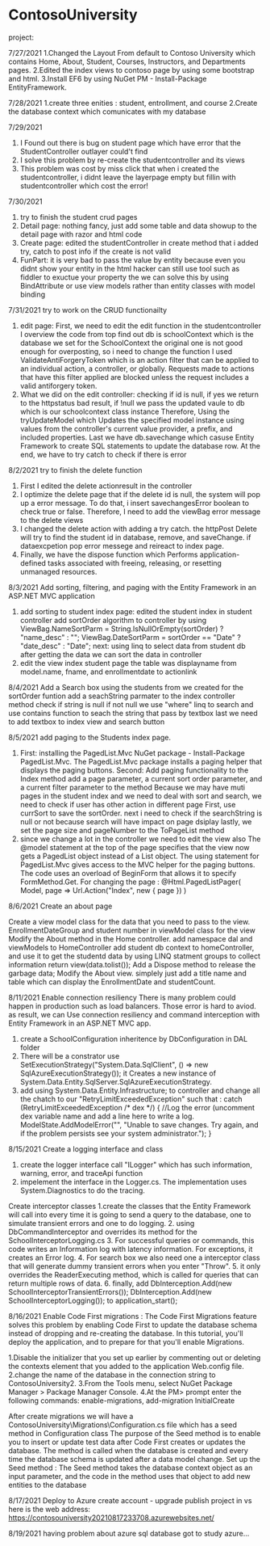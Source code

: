 # ContosoUniversity
project:

7/27/2021
1.Changed the Layout From default to Contoso University which contains Home, About, Student, Courses, Instructors, and Departments pages.
2.Edited the index views to contoso page by using some bootstrap and html.
3.Install EF6 by using NuGet PM - Install-Package EntityFramework.



7/28/2021
1.create three enities : student, entrollment, and course
2.Create the database context which comunicates with my database 

7/29/2021
1. I Found out there is bug on student page which have error that the StudentController outlayer could't find
2. I solve this problem by re-create the studentcontroller and its views
3. This problem was cost by miss click that when i created the studentcontroller, i didnt leave the layerpage empty but fillin with studentcontroller which cost the error!


7/30/2021
1. try to finish the student crud pages
2. Detail page: nothing fancy, just add some table and data showup to the detail page with razor and html code
3. Create page: edited the studentController in create method that i added try, catch to post info if the create is not valid 
4. FunPart: it is very bad to pass the value by entity because even you didnt show your entity in the html hacker can still use tool such as fiddler to exuctue your property
            the we can solve this by using BindAttribute or use view models rather than entity classes with model binding
            
7/31/2021
try to work on the CRUD functionailty
1. edit page: First, we need to edit the edit function in the studentcontroller
              I overview the code from top find out db is schoolContext which is the database we set for the SchoolContext 
              the original one is not good enough for overposting, so i need to change the function
              I used ValidateAntiForgeryToken which  is an action filter that can be applied to an individual action, a controller, or globally. 
              Requests made to actions that have this filter applied are blocked unless the request includes a valid antiforgery token.
2. What we did on the edit controller:
            checking if id is null, if yes we return to the httpstatus bad result, if !null we pass the updated vaule to db which is our schoolcontext class instance 
            Therefore, Using the tryUpdateModel which Updates the specified model instance using values from the controller's current value provider, a prefix, and included                 properties. Last we have db.savechange which casuse Entity Framework to create SQL statements to update the database row.
            At the end, we have to try catch to check if there is error
 
 
8/2/2021
try to finish the delete function 
1. First I edited the delete actionresult in the controller 
2. I optimize the delete page that if the delete id is null, the system will pop up a error message. To do that, i insert savechangesError boolean to check true or false. 
   Therefore, I need to add the viewBag error message to the delete views
3. I changed the delete action with adding a try catch. the httpPost Delete will try to find the student id in database, remove, and saveChange. if dataexcpetion pop error messege and reireact to index page.
4. Finally, we have the dispose function which Performs application-defined tasks associated with freeing, releasing, or resetting unmanaged resources.


8/3/2021 
Add sorting, filtering, and paging with the Entity Framework in an ASP.NET MVC application
1. add sorting to student index page:
             edited the student index in student controller
                        add sortOrder algorithm to controller by using    
                        ViewBag.NameSortParm = String.IsNullOrEmpty(sortOrder) ? "name_desc" : "";
                        ViewBag.DateSortParm = sortOrder == "Date" ? "date_desc" : "Date"; 
             next: using linq to select data from student db
             after getting the data we can sort the data in controller
2. edit the view index student page
            the table was displayname from model.name, fname, and enrollmentdate to actionlink
            
8/4/2021
Add a Search box
using the students from we created for the sortOrder funtion 
add a seachString parmater to the index controller method
check if string is null if not null we use "where" linq to search and use contains function to seach the string that pass by textbox
last we need to add textbox  to index view and search button

8/5/2021
add paging to the Students index page.
1. First: installing the PagedList.Mvc NuGet package - Install-Package PagedList.Mvc. 
The PagedList.Mvc package installs a paging helper that displays the paging buttons.
Second: Add paging functionality to the Index method
add a page parameter, a current sort order parameter, and a current filter parameter to the method
Because we may have muti pages in the student index and we need to deal with sort and search, we need to check if user has other action in different page
First, use currSort to save the sortOrder. next i need to check if the searchString is null or not because search will have impact on page dsiplay
lastly, we set the page size and pageNumber to the ToPageList method
2. since we change a lot in the controller we need to edit the view also
The @model statement at the top of the page specifies that the view now gets a PagedList object instead of a List object.
The using statement for PagedList.Mvc gives access to the MVC helper for the paging buttons.
The code uses an overload of BeginForm that allows it to specify FormMethod.Get.
For changing the page : @Html.PagedListPager( Model, page => Url.Action("Index", new { page }) )

8/6/2021
Create an about page

Create a view model class for the data that you need to pass to the view.
            EnrollmentDateGroup and student number in viewModel class for the view
Modify the About method in the Home controller.
            add namespace dal and viewModels to HomeController
            add student db context to homeController, and use it to get the studentd data by using LINQ statment groups to collect information
            return view(data.tolist());
            Add a Dispose method to release the garbage data;
Modify the About view.
            simplely just add a title name and table which can display the EnrollmentDate and studentCount.

8/11/2021
Enable connection resiliency
There is many problem could happen in production such as load balancers. 
Those error is hard to aviod. as result, we can Use connection resiliency and command interception with Entity Framework in an ASP.NET MVC app.

1. create a SchoolConfiguration inheritence by DbConfiguration in DAL folder
2. There will be a constrator use SetExecutionStrategy("System.Data.SqlClient", () => new SqlAzureExecutionStrategy()); 
            it Creates a new instance of System.Data.Entity.SqlServer.SqlAzureExecutionStrategy.
3. add using System.Data.Entity.Infrastructure; to controller and change all the chatch to our "RetryLimitExceededException"
            such that :
                        catch (RetryLimitExceededException /* dex */)
                        {
                                    //Log the error (uncomment dex variable name and add a line here to write a log.
                                    ModelState.AddModelError("", "Unable to save changes. Try again, and if the problem persists see your system administrator.");
                        }

8/15/2021
Create a logging interface and class
1. create the logger interface call "ILogger" which has such information, warning, error, and traceApi function
2. impelement the interface in the Logger.cs. The implementation uses System.Diagnostics to do the tracing.

Create interceptor classes
1.create the classes that the Entity Framework will call into every time it is going to send a query to the database, one to simulate transient errors and one to do logging.
2. using DbCommandInterceptor and overrides its method for the SchoolInterceptorLogging.cs
3. For successful queries or commands, this code writes an Information log with latency information. For exceptions, it creates an Error log.
4. For search box we also need one a interceptor class that will generate dummy transient errors when you enter "Throw". 
5. it only overrides the ReaderExecuting method, which is called for queries that can return multiple rows of data.
6. finally, add         DbInterception.Add(new SchoolInterceptorTransientErrors());
                         DbInterception.Add(new SchoolInterceptorLogging());
            to application_start();
            
8/16/2021
Enable Code First migrations : The Code First Migrations feature solves this problem by enabling Code First to update the database schema instead of dropping and re-creating the database. In this tutorial, you'll deploy the application, and to prepare for that you'll enable Migrations.

1.Disable the initializer that you set up earlier by commenting out or deleting the contexts element that you added to the application Web.config file.
2.change the name of the database in the connection string to ContosoUniversity2.
3.From the Tools menu, select NuGet Package Manager > Package Manager Console.
4.At the PM> prompt enter the following commands: enable-migrations, add-migration InitialCreate

After create migrations 
we will have a  ContosoUniversity\Migrations\Configuration.cs file which has a seed method in Configuration class
The purpose of the Seed method is to enable you to insert or update test data after Code First creates or updates the database. The method is called when the database is created and every time the database schema is updated after a data model change.
Set up the Seed method :
The Seed method takes the database context object as an input parameter, and the code in the method uses that object to add new entities to the database

8/17/2021
Deploy to Azure
create account - upgrade 
publish project in vs 
here is the web address:
https://contosouniversity20210817233708.azurewebsites.net/


8/19/2021
having problem about azure sql database
got to study azure...
